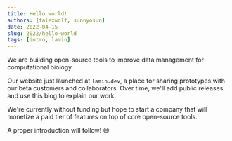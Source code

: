 ```yaml
---
title: Hello world!
authors: [falexwolf, sunnyosun]
date: 2022-04-15
slug: 2022/hello-world
tags: [intro, lamin]
---
```


We are building open-source tools to improve data management for computational biology.

Our website just launched at `lamin.dev`, a place for sharing prototypes with our beta customers and collaborators. Over time, we'll add public releases and use this blog to explain our work.

We're currently without funding but hope to start a company that will monetize a paid tier of features on top of core open-source tools.

A proper introduction will follow! :sweat_smile:
